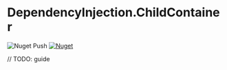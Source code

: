 # DependencyInjection.ChildContainer

![Nuget Push](https://github.com/bduman/ms-dependencyinjection-childcontainer/workflows/Nuget%20Push/badge.svg) [![Nuget](https://img.shields.io/nuget/v/DependencyInjection.ChildContainer)](https://www.nuget.org/packages/DependencyInjection.ChildContainer/)

// TODO: guide
